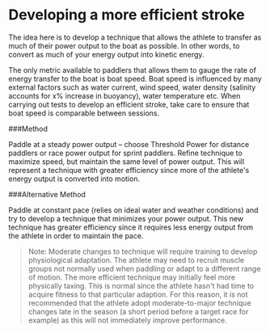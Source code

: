 # Developing a more efficient stroke

The idea here is to develop a technique that allows the athlete to transfer as much of their power output to the boat as possible. In other words, to convert as much of your energy output into kinetic energy.

The only metric available to paddlers that allows them to gauge the rate of energy transfer to the boat is boat speed. Boat speed is influenced by many external factors such as water current, wind speed, water density (salinity accounts for x% increase in buoyancy), water temperature etc. When carrying out tests to develop an efficient stroke, take care to ensure that boat speed is comparable between sessions.

###Method

Paddle at a steady power output – choose Threshold Power for distance paddlers or race power output for sprint paddlers.
Refine technique to maximize speed, but maintain the same level of power output. This will represent a technique with greater efficiency since more of the athlete's energy output is converted into motion.

###Alternative Method

Paddle at constant pace (relies on ideal water and weather conditions) and try to develop a technique that minimizes your power output. This new technique has greater efficiency since it requires less energy output from the athlete in order to maintain the pace.

> Note: Moderate changes to technique will require training to develop physiological adaptation. The athlete may need to recruit muscle groups not normally used when paddling or adapt to a different range of motion.
> The more efficient technique may initially feel more physically taxing. This is normal since the athlete hasn't had time to acquire fitness to that particular adaption. For this reason, it is not recommended that the athlete adopt moderate-to-major technique changes late in the season (a short period before a target race for example) as this will not immediately improve performance.